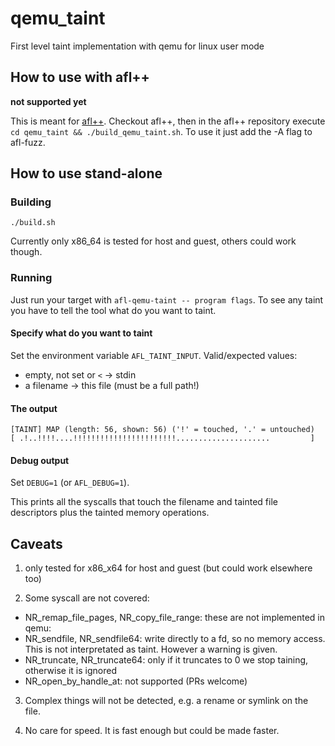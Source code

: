 # qemu_taint

First level taint implementation with qemu for linux user mode

## How to use with afl++

**not supported yet**

This is meant for [afl++](https://github.com/AFLplusplus/AFLplusplus).
Checkout afl++, then in the afl++ repository execute
`cd qemu_taint && ./build_qemu_taint.sh`.
To use it just add the -A flag to afl-fuzz.

## How to use stand-alone

### Building

`./build.sh`

Currently only x86_64 is tested for host and guest, others could work though.

### Running

Just run your target with `afl-qemu-taint -- program flags`.
To see any taint you have to tell the tool what do you want to taint.

#### Specify what do you want to taint

Set the environment variable `AFL_TAINT_INPUT`.
Valid/expected values:

  * empty, not set or `<`  -> stdin
  * a filename  -> this file (must be a full path!)

#### The output

```
[TAINT] MAP (length: 56, shown: 56) ('!' = touched, '.' = untouched)
[ .!..!!!!....!!!!!!!!!!!!!!!!!!!!!!!.....................         ]
```

#### Debug output

Set `DEBUG=1` (or `AFL_DEBUG=1`).

This prints all the syscalls that touch the filename and tainted file
descriptors plus the tainted memory operations.

## Caveats

1. only tested for x86_x64 for host and guest (but could work elsewhere too)

2. Some syscall are not covered:

  * NR_remap_file_pages, NR_copy_file_range: these are not implemented in qemu: 
  * NR_sendfile, NR_sendfile64: write directly to a fd, so no memory access. This is not interpretated as taint. However a warning is given.
  * NR_truncate, NR_truncate64: only if it truncates to 0 we stop taining, otherwise it is ignored
  * NR_open_by_handle_at: not supported (PRs welcome)

3. Complex things will not be detected, e.g. a rename or symlink on the file.

4. No care for speed. It is fast enough but could be made faster.
